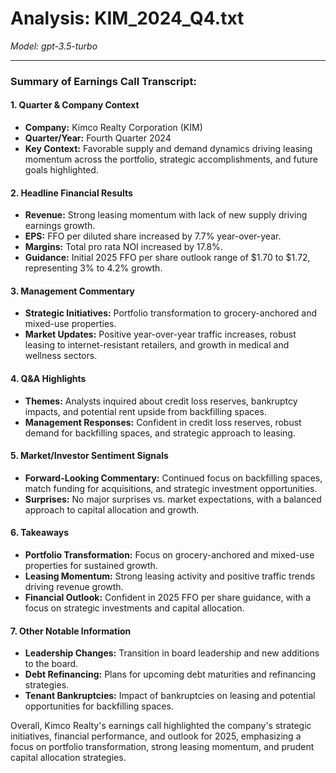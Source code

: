 # Analysis: KIM_2024_Q4.txt

*Model: gpt-3.5-turbo*

---

### Summary of Earnings Call Transcript:

#### 1. **Quarter & Company Context**
- **Company:** Kimco Realty Corporation (KIM)
- **Quarter/Year:** Fourth Quarter 2024
- **Key Context:** Favorable supply and demand dynamics driving leasing momentum across the portfolio, strategic accomplishments, and future goals highlighted.

#### 2. **Headline Financial Results**
- **Revenue:** Strong leasing momentum with lack of new supply driving earnings growth.
- **EPS:** FFO per diluted share increased by 7.7% year-over-year.
- **Margins:** Total pro rata NOI increased by 17.8%.
- **Guidance:** Initial 2025 FFO per share outlook range of $1.70 to $1.72, representing 3% to 4.2% growth.

#### 3. **Management Commentary**
- **Strategic Initiatives:** Portfolio transformation to grocery-anchored and mixed-use properties.
- **Market Updates:** Positive year-over-year traffic increases, robust leasing to internet-resistant retailers, and growth in medical and wellness sectors.

#### 4. **Q&A Highlights**
- **Themes:** Analysts inquired about credit loss reserves, bankruptcy impacts, and potential rent upside from backfilling spaces.
- **Management Responses:** Confident in credit loss reserves, robust demand for backfilling spaces, and strategic approach to leasing.

#### 5. **Market/Investor Sentiment Signals**
- **Forward-Looking Commentary:** Continued focus on backfilling spaces, match funding for acquisitions, and strategic investment opportunities.
- **Surprises:** No major surprises vs. market expectations, with a balanced approach to capital allocation and growth.

#### 6. **Takeaways**
- **Portfolio Transformation:** Focus on grocery-anchored and mixed-use properties for sustained growth.
- **Leasing Momentum:** Strong leasing activity and positive traffic trends driving revenue growth.
- **Financial Outlook:** Confident in 2025 FFO per share guidance, with a focus on strategic investments and capital allocation.

#### 7. **Other Notable Information**
- **Leadership Changes:** Transition in board leadership and new additions to the board.
- **Debt Refinancing:** Plans for upcoming debt maturities and refinancing strategies.
- **Tenant Bankruptcies:** Impact of bankruptcies on leasing and potential opportunities for backfilling spaces.

Overall, Kimco Realty's earnings call highlighted the company's strategic initiatives, financial performance, and outlook for 2025, emphasizing a focus on portfolio transformation, strong leasing momentum, and prudent capital allocation strategies.